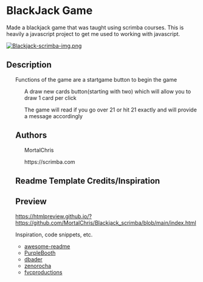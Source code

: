 # BlackJack Game
<p style="display: flex; flex-wrap: wrap;">Made a blackjack game that was taught using scrimba courses. This is heavily a javascript project to get me used to working with javascript.</p>

[![Blackjack-scrimba-img.png](https://i.postimg.cc/gr9hJNJG/Blackjack-scrimba-img.png)](https://postimg.cc/gLDjty87)

## Description

<ol>Functions of the game are a startgame button to begin the game
<ol>A draw new cards button(starting with two) which will allow you to draw 1 card per click</ol>
<ol>The game will read if you go over 21 or hit 21 exactly and will provide a message accordingly</ol>


## Authors

<ol>MortalChris</ol>
<ol>https://scrimba.com</ol>


## Readme Template Credits/Inspiration
  
## Preview
https://htmlpreview.github.io/?https://github.com/MortalChris/Blackjack_scrimba/blob/main/index.html

Inspiration, code snippets, etc.
* [awesome-readme](https://github.com/matiassingers/awesome-readme)
* [PurpleBooth](https://gist.github.com/PurpleBooth/109311bb0361f32d87a2)
* [dbader](https://github.com/dbader/readme-template)
* [zenorocha](https://gist.github.com/zenorocha/4526327)
* [fvcproductions](https://gist.github.com/fvcproductions/1bfc2d4aecb01a834b46)
